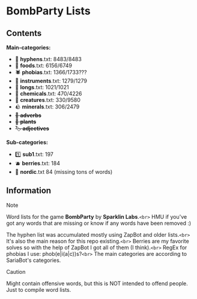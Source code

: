 # BombParty Lists

## Contents

**Main-categories:**

* 🔗 **hyphens**.txt: 8483/8483
* 🍔 **foods**.txt: 6156/6749
* 🕷 **phobias**.txt: 1366/1733???
* 🎸 **instruments**.txt: 1279/1279
* 📏 **longs**.txt: 1021/1021
* :test_tube: **chemicals**.txt: 470/4226
* 🦋 **creatures**.txt: 330/9580
* :rock: **minerals**.txt: 306/2479
* ~~🌠 **adverbs**~~
* ~~🌱 **plants**~~
* ~~🏷 **adjectives**~~

**Sub-categories:**

* 1️⃣ **sub1**.txt: 197
* :blueberries: **berries**.txt: 184
* 🚢 **nordic**.txt 84 (missing tons of words)

## Information

> [!NOTE]
> Word lists for the game **BombParty** by **Sparklin Labs**.`<br>`
> HMU if you've got any words that are missing or know if any words have been removed :)
>
> The hyphen list was accumulated mostly using ZapBot and older lists.`<br>`
> It's also the main reason for this repo existing.`<br>`
> Berries are my favorite solves so with the help of ZapBot I got all of them (I think).`<br>`
> RegEx for phobias I use: phob(e|i(a|c))s?`<br>`
> The main categories are according to SariaBot's categories.

> [!CAUTION]
> Might contain offensive words, but this is NOT intended to offend people. Just to compile word lists.
